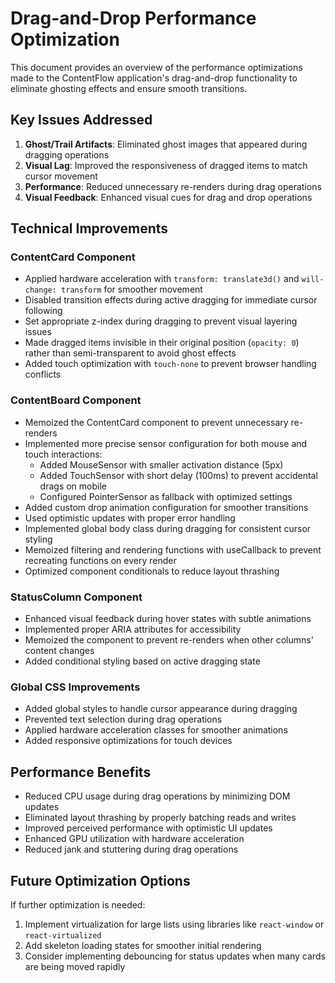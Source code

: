 # Drag-and-Drop Performance Optimization

This document provides an overview of the performance optimizations made to the ContentFlow application's drag-and-drop functionality to eliminate ghosting effects and ensure smooth transitions.

## Key Issues Addressed

1. **Ghost/Trail Artifacts**: Eliminated ghost images that appeared during dragging operations
2. **Visual Lag**: Improved the responsiveness of dragged items to match cursor movement
3. **Performance**: Reduced unnecessary re-renders during drag operations
4. **Visual Feedback**: Enhanced visual cues for drag and drop operations

## Technical Improvements

### ContentCard Component

- Applied hardware acceleration with `transform: translate3d()` and `will-change: transform` for smoother movement
- Disabled transition effects during active dragging for immediate cursor following
- Set appropriate z-index during dragging to prevent visual layering issues
- Made dragged items invisible in their original position (`opacity: 0`) rather than semi-transparent to avoid ghost effects
- Added touch optimization with `touch-none` to prevent browser handling conflicts

### ContentBoard Component

- Memoized the ContentCard component to prevent unnecessary re-renders
- Implemented more precise sensor configuration for both mouse and touch interactions:
  - Added MouseSensor with smaller activation distance (5px)
  - Added TouchSensor with short delay (100ms) to prevent accidental drags on mobile
  - Configured PointerSensor as fallback with optimized settings
- Added custom drop animation configuration for smoother transitions
- Used optimistic updates with proper error handling
- Implemented global body class during dragging for consistent cursor styling
- Memoized filtering and rendering functions with useCallback to prevent recreating functions on every render
- Optimized component conditionals to reduce layout thrashing

### StatusColumn Component 

- Enhanced visual feedback during hover states with subtle animations
- Implemented proper ARIA attributes for accessibility
- Memoized the component to prevent re-renders when other columns' content changes
- Added conditional styling based on active dragging state

### Global CSS Improvements

- Added global styles to handle cursor appearance during dragging
- Prevented text selection during drag operations
- Applied hardware acceleration classes for smoother animations
- Added responsive optimizations for touch devices

## Performance Benefits

- Reduced CPU usage during drag operations by minimizing DOM updates
- Eliminated layout thrashing by properly batching reads and writes
- Improved perceived performance with optimistic UI updates
- Enhanced GPU utilization with hardware acceleration
- Reduced jank and stuttering during drag operations

## Future Optimization Options

If further optimization is needed:

1. Implement virtualization for large lists using libraries like `react-window` or `react-virtualized`
2. Add skeleton loading states for smoother initial rendering
3. Consider implementing debouncing for status updates when many cards are being moved rapidly 